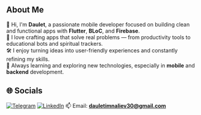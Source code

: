 ## About Me

👋 Hi, I'm **Daulet**, a passionate mobile developer focused on building clean and functional apps with **Flutter**, **BLoC**, and **Firebase**.  
📱 I love crafting apps that solve real problems — from productivity tools to educational bots and spiritual trackers.  
🛠️ I enjoy turning ideas into user-friendly experiences and constantly refining my skills.  
🌱 Always learning and exploring new technologies, especially in **mobile** and **backend** development.

## 🌐 Socials

[![Telegram](https://img.shields.io/badge/-Telegram-26A5E4?style=flat-square&logo=telegram&logoColor=white)](https://t.me/dauletimanaliev)
[![LinkedIn](https://img.shields.io/badge/-LinkedIn-0077B5?style=flat-square&logo=linkedin&logoColor=white)](https://www.linkedin.com/in/daulet-imanaliev-657b602b7/)
📫 Email: **dauletimnaliev30@gmail.com**
